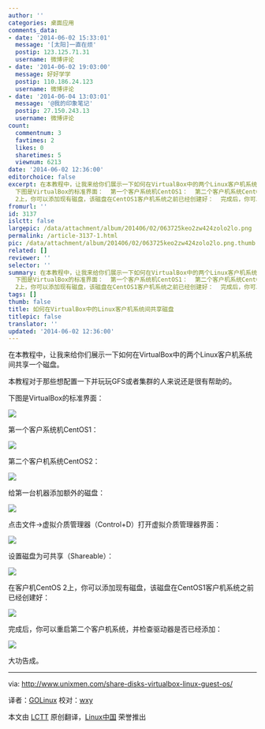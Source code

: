 ```yaml
---
author: ''
categories: 桌面应用
comments_data:
- date: '2014-06-02 15:33:01'
  message: '[太阳]一直在烦'
  postip: 123.125.71.31
  username: 微博评论
- date: '2014-06-02 19:03:00'
  message: 好好学学
  postip: 110.186.24.123
  username: 微博评论
- date: '2014-06-04 13:03:01'
  message: '@我的印象笔记'
  postip: 27.150.243.13
  username: 微博评论
count:
  commentnum: 3
  favtimes: 2
  likes: 0
  sharetimes: 5
  viewnum: 6213
date: '2014-06-02 12:36:00'
editorchoice: false
excerpt: 在本教程中，让我来给你们展示一下如何在VirtualBox中的两个Linux客户机系统间共享一个磁盘。 本教程对于那些想配置一下并玩玩GFS或者集群的人来说还是很有帮助的。
  下图是VirtualBox的标准界面：  第一个客户系统机CentOS1：  第二个客户机系统CentOS2：  给第一台机器添加额外的磁盘：  点击文件-虚拟介质管理器（Control+D）打开虚拟介质管理器界面：  设置磁盘为可共享（Shareable）：  在客户机CentOS
  2上，你可以添加现有磁盘，该磁盘在CentOS1客户机系统之前已经创建好：  完成后，你可以重启第二个客户机系统，并检查驱动器是否已
fromurl: ''
id: 3137
islctt: false
largepic: /data/attachment/album/201406/02/063725keo2zw424zolo2lo.png
permalink: /article-3137-1.html
pic: /data/attachment/album/201406/02/063725keo2zw424zolo2lo.png.thumb.jpg
related: []
reviewer: ''
selector: ''
summary: 在本教程中，让我来给你们展示一下如何在VirtualBox中的两个Linux客户机系统间共享一个磁盘。 本教程对于那些想配置一下并玩玩GFS或者集群的人来说还是很有帮助的。
  下图是VirtualBox的标准界面：  第一个客户系统机CentOS1：  第二个客户机系统CentOS2：  给第一台机器添加额外的磁盘：  点击文件-虚拟介质管理器（Control+D）打开虚拟介质管理器界面：  设置磁盘为可共享（Shareable）：  在客户机CentOS
  2上，你可以添加现有磁盘，该磁盘在CentOS1客户机系统之前已经创建好：  完成后，你可以重启第二个客户机系统，并检查驱动器是否已
tags: []
thumb: false
title: 如何在VirtualBox中的Linux客户机系统间共享磁盘
titlepic: false
translator: ''
updated: '2014-06-02 12:36:00'
---
```


在本教程中，让我来给你们展示一下如何在VirtualBox中的两个Linux客户机系统间共享一个磁盘。


本教程对于那些想配置一下并玩玩GFS或者集群的人来说还是很有帮助的。


下图是VirtualBox的标准界面：


![](/data/attachment/album/201406/02/063725keo2zw424zolo2lo.png)


第一个客户系统机CentOS1：


![](/data/attachment/album/201406/02/063726q46t2ucujqv33cfu.png)


第二个客户机系统CentOS2：


![](/data/attachment/album/201406/02/063727h010ir5alkl7iknz.png)


给第一台机器添加额外的磁盘：


![](/data/attachment/album/201406/02/063728xyz356n90293cggr.png)


点击文件->虚拟介质管理器（Control+D）打开虚拟介质管理器界面：


![](/data/attachment/album/201406/02/063729pf4zpny4xzlyyv2p.png)


设置磁盘为可共享（Shareable）：


![](/data/attachment/album/201406/02/063730cgly7iwhzd7w9h5h.png)


在客户机CentOS 2上，你可以添加现有磁盘，该磁盘在CentOS1客户机系统之前已经创建好：


![](/data/attachment/album/201406/02/063731j8pg2896xt1p2jg6.png)


完成后，你可以重启第二个客户机系统，并检查驱动器是否已经添加：


![](/data/attachment/album/201406/02/063733fbaceo9e9aeadoab.png)


大功告成。




---


via: <http://www.unixmen.com/share-disks-virtualbox-linux-guest-os/>


译者：[GOLinux](https://github.com/GOLinux) 校对：[wxy](https://github.com/wxy)


本文由 [LCTT](https://github.com/LCTT/TranslateProject) 原创翻译，[Linux中国](http://linux.cn/) 荣誉推出